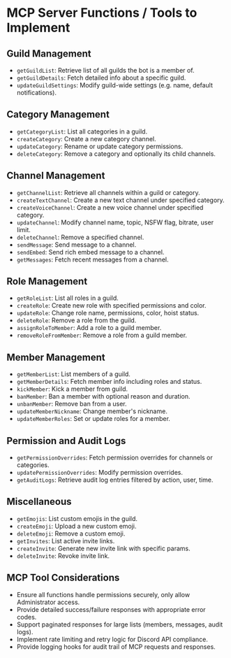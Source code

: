 # MCP Server Functions / Tools to Implement

## Guild Management

- `getGuildList`: Retrieve list of all guilds the bot is a member of.
- `getGuildDetails`: Fetch detailed info about a specific guild.
- `updateGuildSettings`: Modify guild-wide settings (e.g. name, default notifications).

## Category Management

- `getCategoryList`: List all categories in a guild.
- `createCategory`: Create a new category channel.
- `updateCategory`: Rename or update category permissions.
- `deleteCategory`: Remove a category and optionally its child channels.

## Channel Management

- `getChannelList`: Retrieve all channels within a guild or category.
- `createTextChannel`: Create a new text channel under specified category.
- `createVoiceChannel`: Create a new voice channel under specified category.
- `updateChannel`: Modify channel name, topic, NSFW flag, bitrate, user limit.
- `deleteChannel`: Remove a specified channel.
- `sendMessage`: Send message to a channel.
- `sendEmbed`: Send rich embed message to a channel.
- `getMessages`: Fetch recent messages from a channel.

## Role Management

- `getRoleList`: List all roles in a guild.
- `createRole`: Create new role with specified permissions and color.
- `updateRole`: Change role name, permissions, color, hoist status.
- `deleteRole`: Remove a role from the guild.
- `assignRoleToMember`: Add a role to a guild member.
- `removeRoleFromMember`: Remove a role from a guild member.

## Member Management

- `getMemberList`: List members of a guild.
- `getMemberDetails`: Fetch member info including roles and status.
- `kickMember`: Kick a member from guild.
- `banMember`: Ban a member with optional reason and duration.
- `unbanMember`: Remove ban from a user.
- `updateMemberNickname`: Change member's nickname.
- `updateMemberRoles`: Set or update roles for a member.

## Permission and Audit Logs

- `getPermissionOverrides`: Fetch permission overrides for channels or categories.
- `updatePermissionOverrides`: Modify permission overrides.
- `getAuditLogs`: Retrieve audit log entries filtered by action, user, time.

## Miscellaneous

- `getEmojis`: List custom emojis in the guild.
- `createEmoji`: Upload a new custom emoji.
- `deleteEmoji`: Remove a custom emoji.
- `getInvites`: List active invite links.
- `createInvite`: Generate new invite link with specific params.
- `deleteInvite`: Revoke invite link.

## MCP Tool Considerations

- Ensure all functions handle permissions securely, only allow Administrator access.
- Provide detailed success/failure responses with appropriate error codes.
- Support paginated responses for large lists (members, messages, audit logs).
- Implement rate limiting and retry logic for Discord API compliance.
- Provide logging hooks for audit trail of MCP requests and responses.
